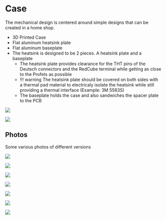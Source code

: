 # Case

The mechanical design is centered around simple designs that can be created in a home shop. 

* 3D Printed Case
* Flat aluminum heatsink plate
* Flat aluminum baseplate
* The heatsink is designed to be 2 pieces. A heatsink plate and a baseplate
    * The heatsink plate provides clearance for the THT pins of the Deutsch connectors and the RedCube terminal while getting as close to the Profets as possible
    * !!! warning
        The heatsink plate should be covered on both sides with a thermal pad material to electricaly isolate the heatsink while still providing a thermal interface (Example: 3M 5583S)
    * The baseplate holds the case and also sandwiches the spacer plate to the PCB

![](/DingoPDM/Images/DingoPDM_v7_1_Case.png)

![](/DingoPDM/Images/DingoPDM_v7_1_CaseBottom.png)

## Photos

Some various photos of different versions

![](/DingoPDM/Images/DingoPDM_V2_Bare.jpg)

![](/DingoPDM/Images/DingoPDM_v2_5.jpg)

![](/DingoPDM/Images/DingoPDM_v2_3.jpg)

![](/DingoPDM/Images/DingoPDM_v2_4.jpg)

![](/DingoPDM/Images/DingoPDM_v2_2.jpg)

![](/DingoPDM/Images/DingoPDM_v2_1.jpg)

![](/DingoPDM/Images/DingoPDM_v2.jpg)


